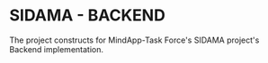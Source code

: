 # SIDAMA - BACKEND

The project constructs for MindApp-Task Force's SIDAMA project's Backend implementation. 